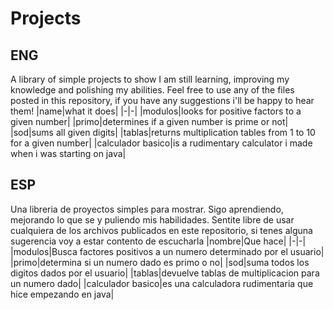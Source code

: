 # Projects
## ENG
A library of simple projects to show
I am still learning, improving my knowledge and polishing my abilities.
Feel free to use any of the files posted in this repository, if you have any suggestions i'll be happy to hear them!
|name|what it does|
|-|-|
|modulos|looks for positive factors to a given number|
|primo|determines if a given number is prime or not|
|sod|sums all given digits|
|tablas|returns multiplication tables from 1 to 10 for a given number|
|calculador basico|is a rudimentary calculator i made when i was starting on java|
## ESP
Una libreria de proyectos simples para mostrar.
Sigo aprendiendo, mejorando lo que se y puliendo mis habilidades.
Sentite libre de usar cualquiera de los archivos publicados en este repositorio, si tenes alguna sugerencia voy a estar contento de escucharla
|nombre|Que hace|
|-|-|
|modulos|Busca factores positivos a un numero determinado por el usuario|
|primo|determina si un numero dado es primo o no|
|sod|suma todos los digitos dados por el usuario|
|tablas|devuelve tablas de multiplicacion para un numero dado|
|calculador basico|es una calculadora rudimentaria que hice empezando en java|
